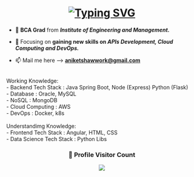 <h1 align="center">
  <a href="https://git.io/typing-svg"><img src="https://readme-typing-svg.herokuapp.com?font=Fira+Code&duration=1000&pause=1000&center=true&random=false&width=435&lines=Scholar%40SAP;Self+Taught+Backend+Developer" alt="Typing SVG" /></a>
</h1>


- 🔭 **BCA Grad** from **_Institute of Engineering and Management._**

- 🌱 Focusing on **gaining new skills on _APIs Development, Cloud Computing and DevOps._**

- 📫 Mail me here --> **aniketshawwork@gmail.com**

<br>
Working Knowledge:
<br>
- Backend Tech Stack      : Java Spring Boot, Node (Express) Python (Flask)
<br>
- Database                : Oracle, MySQL
<br>
- NoSQL                   : MongoDB
<br>
- Cloud Computing         : AWS
<br>
- DevOps                  : Docker, k8s
<br>
<br>
Understandimg Knowledge:
<br>
- Frontend Tech Stack     : Angular, HTML, CSS
<br>
- Data Science Tech Stack : Python Libs
 
<br>
<div align=center>
    <h3><b>📍 Profile Visitor Count</b></h3>
</div>
<!-- retro visitor counter -->  
<p align="center" >   
  <img src="https://profile-counter.glitch.me/aniketshaw29/count.svg" />  
</p>
